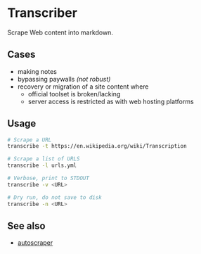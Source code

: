 # Transcriber
Scrape Web content into markdown. 

## Cases 
- making notes
- bypassing paywalls *(not robust)*
- recovery or migration of a site content where
  - official toolset is broken/lacking
  - server access is restricted as with web hosting platforms

## Usage
```sh
# Scrape a URL
transcribe -t https://en.wikipedia.org/wiki/Transcription

# Scrape a list of URLS
transcribe -l urls.yml

# Verbose, print to STDOUT
transcribe -v <URL>

# Dry run, do not save to disk
transcribe -n <URL>
```

## See also
- [autoscraper](https://github.com/alirezamika/autoscraper)
